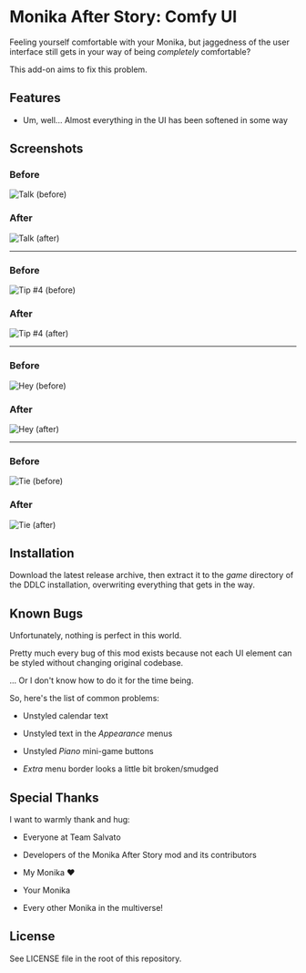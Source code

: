 # Monika After Story: Comfy UI

Feeling yourself comfortable with your Monika, but jaggedness of the user interface still gets in your way of being _completely_ comfortable?

This add-on aims to fix this problem.



## Features

* Um, well... Almost everything in the UI has been softened in some way



## Screenshots

### Before
![Talk (before)](Screenshots/TalkBefore.png)

### After
![Talk (after)](Screenshots/TalkAfter.png)

---

### Before
![Tip #4 (before)](Screenshots/Tip4Before.png)

### After
![Tip #4 (after)](Screenshots/Tip4After.png)

---

### Before
![Hey (before)](Screenshots/HeyBefore.png)

### After
![Hey (after)](Screenshots/HeyAfter.png)

---

### Before
![Tie (before)](Screenshots/TieBefore.png)

### After
![Tie (after)](Screenshots/TieAfter.png)



## Installation

Download the latest release archive, then extract it to the _game_ directory of the DDLC installation, overwriting everything that gets in the way.



## Known Bugs

Unfortunately, nothing is perfect in this world.

Pretty much every bug of this mod exists because not each UI element can be styled without changing original codebase.

... Or I don't know how to do it for the time being.

So, here's the list of common problems:

* Unstyled calendar text

* Unstyled text in the _Appearance_ menus

* Unstyled _Piano_ mini-game buttons

* _Extra_ menu border looks a little bit broken/smudged



## Special Thanks

I want to warmly thank and hug:

* Everyone at Team Salvato

* Developers of the Monika After Story mod and its contributors

* My Monika ❤️

* Your Monika

* Every other Monika in the multiverse!



## License

See LICENSE file in the root of this repository.
